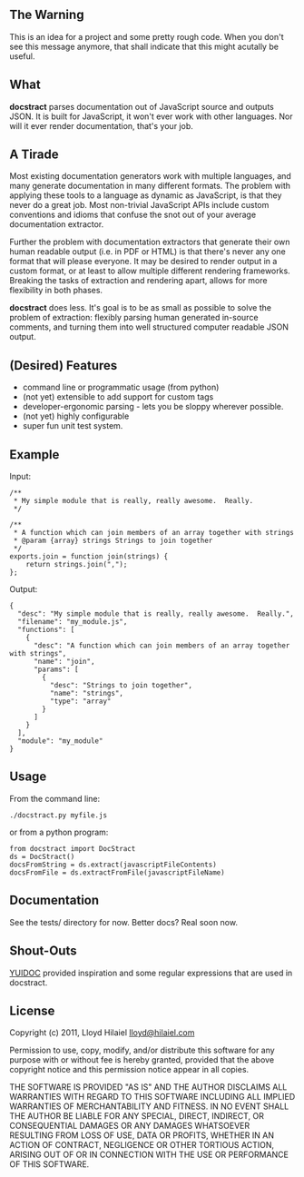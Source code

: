 ## The Warning

This is an idea for a project and some pretty rough code.  When you
don't see this message anymore, that shall indicate that this might
acutally be useful.

## What

**docstract** parses documentation out of JavaScript source and
outputs JSON.  It is built for JavaScript, it won't ever work with
other languages.  Nor will it ever render documentation, that's your
job.

## A Tirade

Most existing documentation generators work with multiple languages,
and many generate documentation in many different formats.  The
problem with applying these tools to a language as dynamic as
JavaScript, is that they never do a great job.  Most non-trivial
JavaScript APIs include custom conventions and idioms that confuse the
snot out of your average documentation extractor.

Further the problem with documentation extractors that generate their
own human readable output (i.e. in PDF or HTML) is that there's never
any one format that will please everyone.  It may be desired to render
output in a custom format, or at least to allow multiple different
rendering frameworks.  Breaking the tasks of extraction and rendering
apart, allows for more flexibility in both phases.

**docstract** does less.  It's goal is to be as small as possible to
solve the problem of extraction: flexibly parsing human generated
in-source comments, and turning them into well structured computer
readable JSON output.

## (Desired) Features

 * command line or programmatic usage (from python)
 * (not yet) extensible to add support for custom tags
 * developer-ergonomic parsing - lets you be sloppy wherever possible.
 * (not yet) highly configurable
 * super fun unit test system.

## Example

Input:

    /**
     * My simple module that is really, really awesome.  Really.
     */
    
    /**
     * A function which can	join members of an array together with strings
     * @param {array} strings Strings to join together
     */
    exports.join = function join(strings) {
        return strings.join(",");
    };

Output:

    {
      "desc": "My simple module that is really, really awesome.  Really.",
      "filename": "my_module.js",
      "functions": [
        {
          "desc": "A function which can join members of an array together with strings",
          "name": "join",
          "params": [
            {
              "desc": "Strings to join together",
              "name": "strings",
              "type": "array"
            }
          ]
        }
      ],
      "module": "my_module"
    }

## Usage

From the command line:

    ./docstract.py myfile.js

or from a python program:

    from docstract import DocStract
    ds = DocStract()
    docsFromString = ds.extract(javascriptFileContents)
    docsFromFile = ds.extractFromFile(javascriptFileName)

## Documentation

See the tests/ directory for now.  Better docs?  Real soon now.

## Shout-Outs

[YUIDOC](http://developer.yahoo.com/yui/yuidoc/) provided inspiration and
some regular expressions that are used in docstract.

## License

Copyright (c) 2011, Lloyd Hilaiel <lloyd@hilaiel.com>

Permission to use, copy, modify, and/or distribute this software for any
purpose with or without fee is hereby granted, provided that the above
copyright notice and this permission notice appear in all copies.

THE SOFTWARE IS PROVIDED "AS IS" AND THE AUTHOR DISCLAIMS ALL WARRANTIES
WITH REGARD TO THIS SOFTWARE INCLUDING ALL IMPLIED WARRANTIES OF
MERCHANTABILITY AND FITNESS. IN NO EVENT SHALL THE AUTHOR BE LIABLE FOR
ANY SPECIAL, DIRECT, INDIRECT, OR CONSEQUENTIAL DAMAGES OR ANY DAMAGES
WHATSOEVER RESULTING FROM LOSS OF USE, DATA OR PROFITS, WHETHER IN AN
ACTION OF CONTRACT, NEGLIGENCE OR OTHER TORTIOUS ACTION, ARISING OUT OF
OR IN CONNECTION WITH THE USE OR PERFORMANCE OF THIS SOFTWARE.

